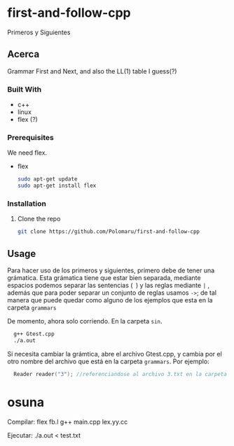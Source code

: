# first-and-follow-cpp
Primeros y Siguientes 

## Acerca 

Grammar First and Next, and also the LL(1) table I guess(?)

### Built With

* c++
* linux
* flex (?)

### Prerequisites

We need flex.
* flex
  ```sh
  sudo apt-get update
  sudo apt-get install flex	
  ```

### Installation

1. Clone the repo
   ```sh
   git clone https://github.com/Polomaru/first-and-follow-cpp
   ```

## Usage

Para hacer uso de los primeros y siguientes, primero debe de tener una grámatica.
Esta grámatica tiene que estar bien separada, mediante espacios podemos separar las sentencias (` `) y las reglas mediante ` | ` , además que para poder separar un conjunto de reglas usamos ` -> `; de tal manera que puede quedar como alguno de los ejemplos que esta en la carpeta `grammars`

De momento, ahora solo corriendo. En la carpeta `sin`.

```sh
  g++ Gtest.cpp
  ./a.out	
```

Si necesita cambiar la grámtica, abre el archivo Gtest.cpp, y cambia por el otro nombre del archivo que está en la carpeta `grammars`.
Por ejemplo:

```c++
  Reader reader("3"); //referenciandose al archivo 3.txt en la carpeta grammars.
```

# osuna
Compilar:
	flex fb.l
	g++ main.cpp lex.yy.cc

Ejecutar:
	./a.out < test.txt
